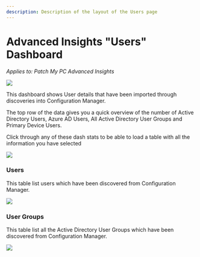 ```yaml
---
description: Description of the layout of the Users page
---
```


# Advanced Insights "Users" Dashboard

_Applies to: Patch My PC Advanced Insights_

![](../../../_images/image%20%28490%29.png%20"Users%20Home%20Page")

This dashboard shows User details that have been imported through discoveries into Configuration Manager.

The top row of the data gives you a quick overview of the number of Active Directory Users, Azure AD Users, All Active Directory User Groups and Primary Device Users.

Click through any of these dash stats to be able to load a table with all the information you have selected

![](../../../_images/image%20%28498%29.png%20"All%20Users")

### Users

This table list users which have been discovered from Configuration Manager.

![](../../../_images/image%20%28505%29.png%20"Users%20table")

### User Groups

This table list all the Active Directory User Groups which have been discovered from Configuration Manager.

![](../../../_images/image%20%28506%29.png%20"Active%20Directory%20User%20Groups")
